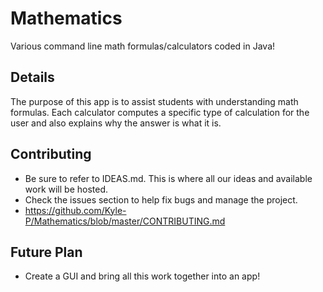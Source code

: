 # Mathematics
Various command line math formulas/calculators coded in Java!

## Details
The purpose of this app is to assist students with understanding math formulas. Each calculator computes a specific type of calculation for the user and also explains why the answer is what it is.

## Contributing
- Be sure to refer to IDEAS.md. This is where all our ideas and available work will be hosted.
- Check the issues section to help fix bugs and manage the project.
- https://github.com/Kyle-P/Mathematics/blob/master/CONTRIBUTING.md

## Future Plan
- Create a GUI and bring all this work together into an app!
